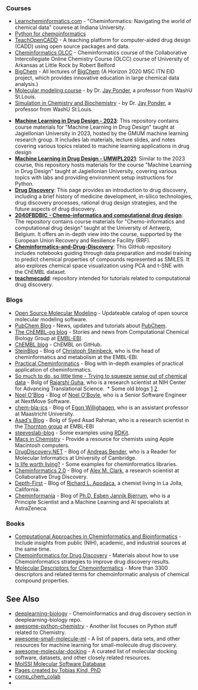 ### Courses

* [Learncheminformatics.com](http://learncheminformatics.com/) - "Cheminformatics: Navigating the world of chemical data" courese at Indiana University.
* [Python for chemoinformatics](https://github.com/Mishima-syk/py4chemoinformatics)
* [TeachOpenCADD](https://github.com/volkamerlab/TeachOpenCADD) - A teaching platform for computer-aided drug design (CADD) using open source packages and data.
* [Cheminformatics OLCC](https://chem.libretexts.org/Courses/Intercollegiate_Courses/Cheminformatics_OLCC_(2019)) - Cheminformatics course of the Collaborative Intercollegiate Online Chemistry Course (OLCC) course of University of Arkansas at Little Rock by Robert Belford
* [BigChem](http://bigchem.eu/alllectures) - All lectures of [BigChem](http://bigchem.eu/) (A Horizon 2020 MSC ITN EID project, which provides innovative education in large chemical data analysis.)
* [Molecular modeling course](https://dasher.wustl.edu/chem478/) - by Dr. [Jay Ponder](https://dasher.wustl.edu/), a professor from WashU St.Louis.
* [Simulation in Chemistry and Biochemistry](https://dasher.wustl.edu/chem430/) - by Dr. [Jay Ponder](https://dasher.wustl.edu/), a professor from WashU St.Louis.
- **[Machine Learning in Drug Design - 2023](https://github.com/gmum/mldd23)**: This repository contains course materials for "Machine Learning in Drug Design" taught at Jagiellonian University in 2023, hosted by the GMUM machine learning research group. It includes lab materials, lecture slides, and notes covering various topics related to machine learning applications in drug design
- **[Machine Learning in Drug Design - UMWPL2021](https://github.com/gmum/umwpl2021)**: Similar to the 2023 course, this repository hosts materials for the course "Machine Learning in Drug Design" taught at Jagiellonian University, covering various topics with labs and providing environment setup instructions for Python.
- **[Drug Discovery](https://www.drugdesign.org/chapters/drug-discovery/)**: This page provides an introduction to drug discovery, including a brief history of medicine development, in-silico technologies, drug discovery processes, rational drug design strategies, and the future aspects of drug discovery.
- **[2040FBDBIC - Chemo-informatics and computational drug design](https://github.com/UAMCAntwerpen/2040FBDBIC)**: The repository contains course materials for "Chemo-informatics and computational drug design" taught at the University of Antwerp, Belgium. It offers an in-depth view into the course, supported by the European Union Recovery and Resilience Facility (RRF).
- **[Cheminformatics-and-Drug-Discovery](https://github.com/Shiska07/Cheminformatics-and-Drug-Discovery)**: This GitHub repository includes notebooks guiding through data preparation and model training to predict chemical properties of compounds represented as SMILES. It also explores chemical space visualization using PCA and t-SNE with the ChEMBL dataset.
- **[teachmecadd](https://github.com/med-sci/teachmecadd/tree/feature/tutorials)**: repository intended for tutorials related to computational drug discovery.

### Blogs

* [Open Source Molecular Modeling](https://opensourcemolecularmodeling.github.io/README.html) - Updateable catalog of open source molecular modeling software.
* [PubChem Blog](https://pubchemblog.ncbi.nlm.nih.gov/) - News, updates and tutorials about [PubChem](https://pubchem.ncbi.nlm.nih.gov/).
* [The ChEMBL-og blog](http://chembl.blogspot.tw/) - Stories and news from Computational Chemical Biology Group at [EMBL-EBI](https://www.ebi.ac.uk/).
* [ChEMBL blog](http://chembl.github.io/) - ChEMBL on GitHub.
* [SteinBlog](http://www.steinbeck-molecular.de/steinblog/) - Blog of [Christoph Steinbeck](http://www.steinbeck-molecular.de/steinblog/index.php/about/), who is the head of cheminformatics and metabolism at the EMBL-EBI.
* [Practical Cheminformatics](http://practicalcheminformatics.blogspot.com/) - Blog with in-depth examples of practical application of cheminformatics.
* [So much to do, so little time - Trying to squeeze sense out of chemical data](http://blog.rguha.net/) - Bolg of [Rajarshi Guha](http://blog.rguha.net/?page_id=8), who is a research scientist at NIH Center for Advancing Translational Science.
  * Some old blogs [1](https://rguha.wordpress.com/) [2](http://www.rguha.net/index.html).
* [Noel O'Blog](http://baoilleach.blogspot.tw/) - Blog of [Noel O'Boyle](https://www.redbrick.dcu.ie/~noel/), who is a Senior Software Engineer at NextMove Software.
* [chem-bla-ics](http://chem-bla-ics.blogspot.tw/) - Blog of [Egon Willighagen](http://egonw.github.io/), who is an assistant professor at Maastricht University.
* [Asad's Blog](https://chembioinfo.com/) - Bolg of Syed Asad Rahman, who is a research scientist in the [Thornton group](http://www.ebi.ac.uk/research/thornton) at EMBL-EBI
* [steeveslab-blog](http://asteeves.github.io/) - Some examples using [RDKit](http://www.rdkit.org/).
* [Macs in Chemistry](http://www.macinchem.org/) - Provide a resource for chemists using Apple Macintosh computers.
* [DrugDiscovery.NET](http://www.drugdiscovery.net/) - Blog of [Andreas Bender](http://www.andreasbender.de/), who is a Reader for Molecular Informatics at University of Cambridge.
* [Is life worth living?](https://iwatobipen.wordpress.com/) - Some examples for cheminformatics libraries.
* [Cheminformatics 2.0](https://cheminf20.org/) - Blog of [Alex M. Clark](https://twitter.com/aclarkxyz), a research scientist at Collaborative Drug Discovery.
* [Depth-First](https://depth-first.com/) - Blog of [Richard L. Apodaca](https://depth-first.com/about/), a chemist living in La Jolla, California.
* [Cheminformania](https://www.cheminformania.com) - Blog of [Ph.D, Esben Jannik Bjerrum](https://www.cheminformania.com/about/esben-jannik-bjerrum/), who is a Principle Scientist and a Machine Learning and AI specialists at AstraZeneca.

### Books

* [Computational Approaches in Cheminformatics and Bioinformatics](https://books.google.com/books/about/Computational_Approaches_in_Cheminformat.html?id=bLqV4rYQoYsC) -  Include insights from public (NIH), academic, and industrial sources at the same time.
* [Chemoinformatics for Drug Discovery](https://onlinelibrary.wiley.com/doi/book/10.1002/9781118742785) - Materials about how to use Chemoinformatics strategies to improve drug discovery results.
* [Molecular Descriptors for Chemoinformatics](https://onlinelibrary.wiley.com/doi/book/10.1002/9783527628766) - More than 3300 descriptors and related terms for chemoinformatic analysis of chemical compound properties.

<a id="see-also"></a>
## See Also

* [deeplearning-biology](https://github.com/hussius/deeplearning-biology#chemoinformatics-and-drug-discovery-) - Chemoinformatics and drug discovery section in deeplearning-biology repo.
* [awesome-python-chemistry](https://github.com/lmmentel/awesome-python-chemistry) - Another list focuses on Python stuff related to Chemistry.
* [awesome-small-molecule-ml](https://github.com/benb111/awesome-small-molecule-ml) - A list of papers, data sets, and other resources for machine learning for small-molecule drug discovery.
* [awesome-molecular-docking](https://github.com/yangnianzu0515/awesome-molecular-docking) - A curated list of molecular docking software, datasets, and other closely related resources.
* [MolSSI Molecular Software Database](https://molssi.org/software-search/)
* [Pages created by Tobias Kind, PhD](https://fiehnlab.ucdavis.edu/staff/kind/metabolomics)
* [comp_chem_colab](https://github.com/yboulaamane/comp_chem_colab)
* 